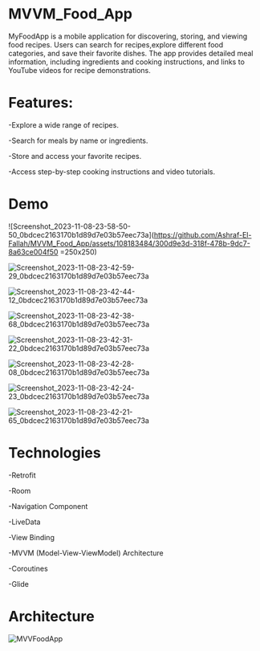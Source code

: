 # MVVM_Food_App
MyFoodApp is a mobile application for discovering, storing, and viewing food recipes. Users can search for recipes,explore different food categories, and save their favorite dishes. The app provides detailed meal information, including ingredients and cooking instructions,
and links to YouTube videos for recipe demonstrations.

# Features:

-Explore a wide range of recipes.

-Search for meals by name or ingredients.

-Store and access your favorite recipes.

-Access step-by-step cooking instructions and video tutorials.

# Demo

![Screenshot_2023-11-08-23-58-50-50_0bdcec2163170b1d89d7e03b57eec73a](https://github.com/Ashraf-El-Fallah/MVVM_Food_App/assets/108183484/300d9e3d-318f-478b-9dc7-8a63ce004f50 =250x250)

![Screenshot_2023-11-08-23-42-59-29_0bdcec2163170b1d89d7e03b57eec73a](https://github.com/Ashraf-El-Fallah/MVVM_Food_App/assets/108183484/4c177ec6-25c8-48e5-a659-c03c210d1fb9)

![Screenshot_2023-11-08-23-42-44-12_0bdcec2163170b1d89d7e03b57eec73a](https://github.com/Ashraf-El-Fallah/MVVM_Food_App/assets/108183484/448f1db3-063d-4aab-b2a9-1b6fc9ec010e)

![Screenshot_2023-11-08-23-42-38-68_0bdcec2163170b1d89d7e03b57eec73a](https://github.com/Ashraf-El-Fallah/MVVM_Food_App/assets/108183484/3165da5c-ca32-46d3-a519-dbf77e73c893)

![Screenshot_2023-11-08-23-42-31-22_0bdcec2163170b1d89d7e03b57eec73a](https://github.com/Ashraf-El-Fallah/MVVM_Food_App/assets/108183484/e8d64336-f1cc-46c5-8115-0046066a254e)

![Screenshot_2023-11-08-23-42-28-08_0bdcec2163170b1d89d7e03b57eec73a](https://github.com/Ashraf-El-Fallah/MVVM_Food_App/assets/108183484/ca0883e9-8f34-4ee3-b159-58705747f1b9)

![Screenshot_2023-11-08-23-42-24-23_0bdcec2163170b1d89d7e03b57eec73a](https://github.com/Ashraf-El-Fallah/MVVM_Food_App/assets/108183484/dda39a57-6ab2-4ca9-a2c9-e58160c3afa0)

![Screenshot_2023-11-08-23-42-21-65_0bdcec2163170b1d89d7e03b57eec73a](https://github.com/Ashraf-El-Fallah/MVVM_Food_App/assets/108183484/fcd1e66d-0830-416d-b0d5-1f0a22e307ca)

# Technologies

-Retrofit

-Room

-Navigation Component

-LiveData

-View Binding

-MVVM (Model-View-ViewModel) Architecture

-Coroutines

-Glide

# Architecture

![MVVFoodApp](https://github.com/Ashraf-El-Fallah/MVVM_Food_App/assets/108183484/e613e63b-310c-4762-941c-3b2c3d690695)


